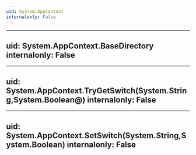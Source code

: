 ```yaml
---
uid: System.AppContext
internalonly: False
---
```


---
uid: System.AppContext.BaseDirectory
internalonly: False
---

---
uid: System.AppContext.TryGetSwitch(System.String,System.Boolean@)
internalonly: False
---

---
uid: System.AppContext.SetSwitch(System.String,System.Boolean)
internalonly: False
---
